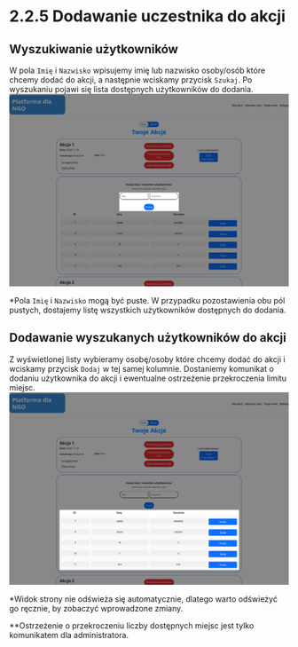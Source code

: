 # 2.2.5 Dodawanie uczestnika do akcji
## Wyszukiwanie użytkowników
W pola `Imię` i `Nazwisko` wpisujemy imię lub nazwisko osoby/osób które chcemy dodać do akcji, a następnie wciskamy przycisk `Szukaj`. Po wyszukaniu pojawi się lista dostępnych użytkowników do dodania.
![dodawanie-uczestnikow](administrator-akcje-dodaj-uczestnika-wyszukiwanie.png)

*Pola `Imię` i `Nazwisko` mogą być puste. W przypadku pozostawienia obu pól pustych, dostajemy listę wszystkich użytkowników dostępnych do dodania.

## Dodawanie wyszukanych użytkowników do akcji
Z wyświetlonej listy wybieramy osobę/osoby które chcemy dodać do akcji i wciskamy przycisk `Dodaj` w tej samej kolumnie. Dostaniemy komunikat o dodaniu użytkownika do akcji i ewentualne ostrzeżenie przekroczenia limitu miejsc.
![dodawanie-uczestnikow](administrator-akcje-dodaj-uczestnika-dodawanie.png)

*Widok strony nie odświeża się automatycznie, dlatego warto odświeżyć go ręcznie, by zobaczyć wprowadzone zmiany.

**Ostrzeżenie o przekroczeniu liczby dostępnych miejsc jest tylko komunikatem dla administratora.